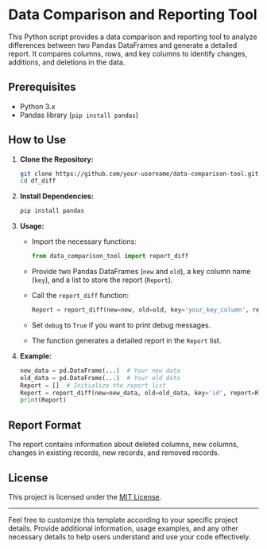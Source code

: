 

# Data Comparison and Reporting Tool

This Python script provides a data comparison and reporting tool to analyze differences between two Pandas DataFrames and generate a detailed report. It compares columns, rows, and key columns to identify changes, additions, and deletions in the data.

## Prerequisites

- Python 3.x
- Pandas library (`pip install pandas`)

## How to Use

1. **Clone the Repository:**
   ```bash
   git clone https://github.com/your-username/data-comparison-tool.git
   cd df_diff
   ```

2. **Install Dependencies:**
   ```bash
   pip install pandas
   ```

3. **Usage:**
   - Import the necessary functions:
     ```python
     from data_comparison_tool import report_diff
     ```

   - Provide two Pandas DataFrames (`new` and `old`), a key column name (`key`), and a list to store the report (`Report`).

   - Call the `report_diff` function:
     ```python
     Report = report_diff(new=new, old=old, key='your_key_column', report=Report, debug=True)
     ```

   - Set `debug` to `True` if you want to print debug messages.

   - The function generates a detailed report in the `Report` list.

4. **Example:**
   ```python
   new_data = pd.DataFrame(...)  # Your new data
   old_data = pd.DataFrame(...)  # Your old data
   Report = []  # Initialize the report list
   Report = report_diff(new=new_data, old=old_data, key='id', report=Report, debug=True)
   print(Report)
   ```

## Report Format

The report contains information about deleted columns, new columns, changes in existing records, new records, and removed records.

## License

This project is licensed under the [MIT License](LICENSE).

---

Feel free to customize this template according to your specific project details. Provide additional information, usage examples, and any other necessary details to help users understand and use your code effectively.
